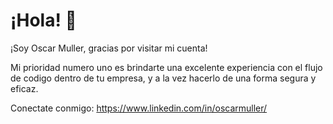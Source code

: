 # ¡Hola! 👋

¡Soy Oscar Muller, gracias por visitar mi cuenta! 

Mi prioridad numero uno es brindarte una excelente experiencia con el flujo de codigo dentro de tu empresa, y a la vez hacerlo de una forma segura y eficaz. 

Conectate conmigo: https://www.linkedin.com/in/oscarmuller/

<!--
**oscarmuller/oscarmuller** is a ✨ _special_ ✨ repository because its `README.md` (this file) appears on your GitHub profile.

Here are some ideas to get you started:

- 🔭 I’m currently working on ...
- 🌱 I’m currently learning ...
- 👯 I’m looking to collaborate on ...
- 🤔 I’m looking for help with ...
- 💬 Ask me about ...
- 📫 How to reach me: ...
- 😄 Pronouns: ...
- ⚡ Fun fact: ...
-->

